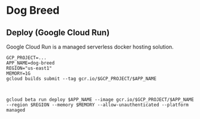 # Dog Breed





## Deploy (Google Cloud Run)

Google Cloud Run is a managed serverless docker hosting solution.


```
GCP_PROJECT=...
APP_NAME=dog-breed
REGION="us-east1"
MEMORY=1G
gcloud builds submit --tag gcr.io/$GCP_PROJECT/$APP_NAME



gcloud beta run deploy $APP_NAME --image gcr.io/$GCP_PROJECT/$APP_NAME --region $REGION --memory $MEMORY --allow-unauthenticated --platform managed
```